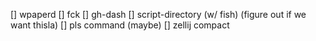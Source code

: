 [] wpaperd
[] fck
[] gh-dash
[] script-directory (w/ fish) (figure out if we want thisla)
[] pls command (maybe)
[] zellij compact
